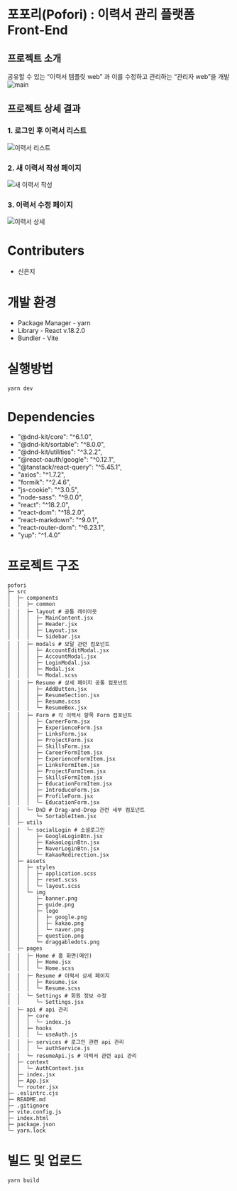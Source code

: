 # 포포리(Pofori) : 이력서 관리 플랫폼 Front-End

## 프로젝트 소개

공유할 수 있는 “이력서 템플릿 web” 과 이를 수정하고 관리하는 “관리자 web”을 개발
![main](https://github.com/user-attachments/assets/fe1e99f0-f4bc-4215-a9f1-13ec05de31ea)

## 프로젝트 상세 결과

### 1. 로그인 후 이력서 리스트

![이력서 리스트](https://github.com/user-attachments/assets/0245695a-6947-4120-80db-2bbe27eabeda)

### 2. 새 이력서 작성 페이지

![새 이력서 작성](https://github.com/user-attachments/assets/c43cc9fb-22a7-4d85-bcd6-2a864ef7da76)

### 3. 이력서 수정 페이지

![이력서 상세](https://github.com/user-attachments/assets/939e8eca-3024-44bb-8890-3452dff35147)

# Contributers

- 신은지

# 개발 환경

- Package Manager - yarn
- Library - React v.18.2.0
- Bundler - Vite

# 실행방법

```bash
yarn dev
```

# Dependencies

- "@dnd-kit/core": "^6.1.0",
- "@dnd-kit/sortable": "^8.0.0",
- "@dnd-kit/utilities": "^3.2.2",
- "@react-oauth/google": "^0.12.1",
- "@tanstack/react-query": "^5.45.1",
- "axios": "^1.7.2",
- "formik": "^2.4.6",
- "js-cookie": "^3.0.5",
- "node-sass": "^9.0.0",
- "react": "^18.2.0",
- "react-dom": "^18.2.0",
- "react-markdown": "^9.0.1",
- "react-router-dom": "^6.23.1",
- "yup": "^1.4.0"

# 프로젝트 구조

```
pofori
├─ src
│  ├─ components
│  │  ├─ common
│  │  ├─ layout # 공통 레이아웃
│  │  │  ├─ MainContent.jsx
│  │  │  ├─ Header.jsx
│  │  │  ├─ Layout.jsx
│  │  │  └─ Sidebar.jsx
│  │  ├─ modals # 모달 관련 컴포넌트
│  │  │  ├─ AccountEditModal.jsx
│  │  │  ├─ AccountModal.jsx
│  │  │  ├─ LoginModal.jsx
│  │  │  ├─ Modal.jsx
│  │  │  └─ Modal.scss
│  │  ├─ Resume # 상세 페이지 공통 컴포넌트
│  │  │  ├─ AddButton.jsx
│  │  │  ├─ ResumeSection.jsx
│  │  │  ├─ Resume.scss
│  │  │  └─ ResumeBox.jsx
│  │  ├─ Form # 각 이력서 항목 Form 컴포넌트
│  │  │  ├─ CareerForm.jsx
│  │  │  ├─ ExperienceForm.jsx
│  │  │  ├─ LinksForm.jsx
│  │  │  ├─ ProjectForm.jsx
│  │  │  ├─ SkillsForm.jsx
│  │  │  ├─ CareerFormItem.jsx
│  │  │  ├─ ExperienceFormItem.jsx
│  │  │  ├─ LinksFormItem.jsx
│  │  │  ├─ ProjectFormItem.jsx
│  │  │  ├─ SkillsFormItem.jsx
│  │  │  ├─ EducationFormItem.jsx
│  │  │  ├─ IntroduceForm.jsx
│  │  │  ├─ ProfileForm.jsx
│  │  │  └─ EducationForm.jsx
│  │  └─ DnD # Drag-and-Drop 관련 세부 컴포넌트
│  │     └─ SortableItem.jsx
│  ├─ utils
│  │  └─ socialLogin # 소셜로그인
│  │     ├─ GoogleLoginBtn.jsx
│  │     ├─ KakaoLoginBtn.jsx
│  │     ├─ NaverLoginBtn.jsx
│  │     └─ KakaoRedirection.jsx
│  ├─ assets
│  │  ├─ styles
│  │  │  ├─ application.scss
│  │  │  ├─ reset.scss
│  │  │  └─ layout.scss
│  │  └─ img
│  │     ├─ banner.png
│  │     ├─ guide.png
│  │     ├─ logo
│  │     │  ├─ google.png
│  │     │  ├─ kakao.png
│  │     │  └─ naver.png
│  │     ├─ question.png
│  │     └─ draggabledots.png
│  ├─ pages
│  │  ├─ Home # 홈 화면(메인)
│  │  │  ├─ Home.jsx
│  │  │  └─ Home.scss
│  │  ├─ Resume # 이력서 상세 페이지
│  │  │  ├─ Resume.jsx
│  │  │  └─ Resume.scss
│  │  └─ Settings # 회원 정보 수정
│  │     └─ Settings.jsx
│  ├─ api # api 관리
│  │  ├─ core
│  │  │  └─ index.js
│  │  ├─ hooks
│  │  │  └─ useAuth.js
│  │  ├─ services # 로그인 관련 api 관리
│  │  │  └─ authService.js
│  │  └─ resumeApi.js # 이력서 관련 api 관리
│  ├─ context
│  │  └─ AuthContext.jsx
│  ├─ index.jsx
│  ├─ App.jsx
│  └─ router.jsx
├─ .eslintrc.cjs
├─ README.md
├─ .gitignore
├─ vite.config.js
├─ index.html
├─ package.json
└─ yarn.lock

```

# 빌드 및 업로드

```bash
yarn build
```
